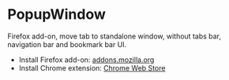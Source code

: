# PopupWindow
Firefox add-on, move tab to standalone window, without tabs bar, navigation bar and bookmark bar UI.

* Install Firefox add-on: [addons.mozilla.org](https://addons.mozilla.org/zh-TW/firefox/addon/popup-window/)
* Install Chrome extension: [Chrome Web Store](https://chrome.google.com/webstore/detail/popup-window/nnlippelgfbglbhiccffmnmlnhmbjjpe)
